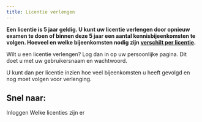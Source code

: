 ```yaml
---
title: Licentie verlengen
---
```


**Een licentie is 5 jaar geldig. U kunt uw licentie verlengen door opnieuw examen te doen of binnen deze 5 jaar een aantal kennisbijeenkomsten te volgen. Hoeveel en welke bijeenkomsten nodig zijn [verschilt per licentie](/licenties/welke-licenties-zijn-er).**

Wilt u een licentie verlengen? Log dan in op uw persoonlijke pagina. Dit doet u met uw gebruikersnaam en wachtwoord.

U kunt dan per licentie inzien hoe veel bijeenkomsten u heeft gevolgd en nog moet volgen voor verlenging.

## Snel naar:

<LinkButtonContainer>
<LinkButton to="https://administratie.erkenningen.nl">Inloggen</LinkButton>
<LinkButton to="/licenties/welke-licenties-zijn-er">Welke licenties zijn er</LinkButton>
</LinkButtonContainer>
